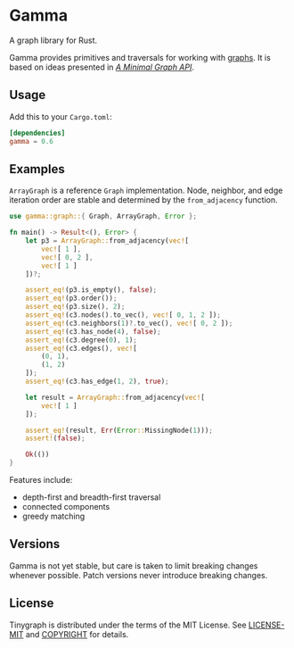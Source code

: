 # Gamma

A graph library for Rust.

Gamma provides primitives and traversals for working with [graphs](https://en.wikipedia.org/wiki/Graph_theory). It is based on ideas presented in *[A Minimal Graph API](https://depth-first.com/articles/2020/01/06/a-minimal-graph-api/)*.

## Usage

Add this to your `Cargo.toml`:

```toml
[dependencies]
gamma = 0.6
```

## Examples

`ArrayGraph` is a reference `Graph` implementation. Node, neighbor, and
edge iteration order are stable and determined by the `from_adjacency` function.

```rust
use gamma::graph::{ Graph, ArrayGraph, Error };

fn main() -> Result<(), Error> {
    let p3 = ArrayGraph::from_adjacency(vec![
        vec![ 1 ],
        vec![ 0, 2 ],
        vec![ 1 ]
    ])?;

    assert_eq!(p3.is_empty(), false);
    assert_eq!(p3.order());
    assert_eq!(p3.size(), 2);
    assert_eq!(c3.nodes().to_vec(), vec![ 0, 1, 2 ]);
    assert_eq!(c3.neighbors(1)?.to_vec(), vec![ 0, 2 ]);
    assert_eq!(c3.has_node(4), false);
    assert_eq!(c3.degree(0), 1);
    assert_eq!(c3.edges(), vec![
        (0, 1),
        (1, 2)
    ]);
    assert_eq!(c3.has_edge(1, 2), true);

    let result = ArrayGraph::from_adjacency(vec![
        vec![ 1 ]
    ]);

    assert_eq!(result, Err(Error::MissingNode(1)));
    assert!(false);

    Ok(())
}
```

Features include:

- depth-first and breadth-first traversal
- connected components
- greedy matching

## Versions

Gamma is not yet stable, but care is taken to limit breaking changes whenever possible. Patch versions never introduce breaking changes.

## License

Tinygraph is distributed under the terms of the MIT License. See
[LICENSE-MIT](LICENSE-MIT) and [COPYRIGHT](COPYRIGHT) for details.